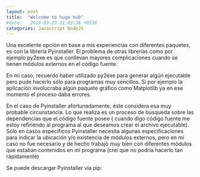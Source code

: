 ```yaml
---
layout: post
title:  "Welcome to hugo hub"
#date:   2019-03-23 21:03:36 +0530
categories: Javascript NodeJS
---
```

Una excelente opción en base a mis experiencias con diferentes paquetes, es con la librería Pyinstaller. El problema de otras librerías como por ejemplo py2exe es que conllevan mayores complicaciones cuando se tienen módulos externos en el código fuente.

En mi caso, recuerdo haber utilizado py2exe para generar algún ejecutable pero pude hacerlo sólo para programas muy sencillos. Si por ejemplo la aplicación involucraba algún paquete gráfico como Matplotlib ya en ese momento el proceso daba errores.

En el caso de Pyinstaller afortunadamente, éste considera esa muy probable circunstancia. Lo que realiza es un proceso de búsqueda sobre las dependencias que el código fuente posee ( cuando digo código fuente me estoy refiriendo al programa al que deseamos crear el archivo ejecutable). Sólo en casos específicos Pyinstaller necesita algunas especificaciones para indicar la ubicación y/o existencia de módulos externos, pero en mi caso no fue necesario y de hecho trabajó muy bien con diferentes módulos que estaban contenidos en mi programa (creí que no podría hacerlo tan rápidamente)

Se puede descargar Pyinstaller via pip: